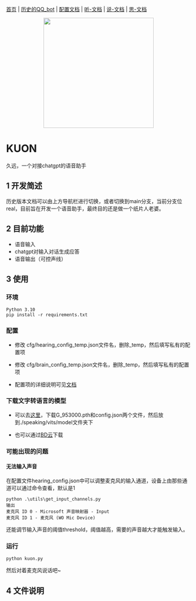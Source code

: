 [首页](./README.md) | [历史的QQ_bot](./doc/README_QQ_BOT.md) | [配置文档](./cfg/README.md) | [听-文档](./hearing/README.md) | [说-文档](./speaking/README.md) | [思-文档](./brain/README.md)

<p align="center">
 <img src="./pic/logo.png" align="middle" width = "300"/>
<p align="center">
</p>

# KUON

久远，一个对接chatgpt的语音助手

## 1 开发简述

历史版本文档可以由上方导航栏进行切换，或者切换到main分支，当前分支位real，目前旨在开发一个语音助手，最终目的还是做一个纸片人老婆。

## 2 目前功能

* 语音输入
* chatgpt对输入对话生成应答
* 语音输出（可控声线）

## 3 使用

### 环境
```
Python 3.10
pip install -r requirements.txt
```

### 配置

* 修改 cfg/hearing_config_temp.json文件名，删除_temp，然后填写私有的配置项

* 修改 cfg/brain_config_temp.json文件名，删除_temp，然后填写私有的配置项

* 配置项的详细说明可见[文档](./cfg/README.md)


### 下载文字转语言的模型

* 可以去[这里](https://huggingface.co/spaces/zomehwh/vits-uma-genshin-honkai/tree/main/model)，下载G_953000.pth和config.json两个文件，然后放到./speaking/vits/model文件夹下

* 也可以通过[BD云](https://pan.baidu.com/s/1h0h6huYhiihpdAgFbT4DcQ?pwd=1111)下载

### 可能出现的问题

#### 无法输入声音

在配置文件hearing_config.json中可以调整麦克风的输入通道，设备上由那些通道可以通过命令查看，默认是1
```
python .\utils\get_input_channels.py
输出
麦克风 ID 0 - Microsoft 声音映射器 - Input
麦克风 ID 1 - 麦克风 (WO Mic Device)
```
还能调节输入声音的阈值threshold，阈值越高，需要的声音越大才能触发输入。



### 运行

```
python kuon.py
```

然后对着麦克风说话吧~


## 4 文件说明
